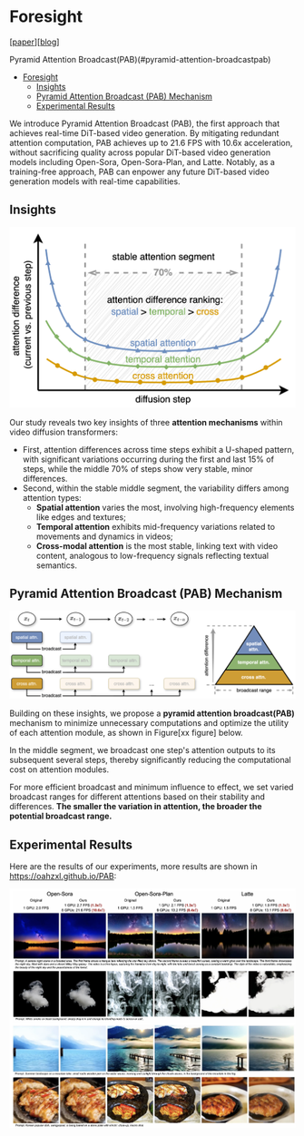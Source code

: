 # Foresight

[[paper](https://arxiv.org/abs/2408.12588)][[blog](https://arxiv.org/abs/2403.10266)]

Pyramid Attention Broadcast(PAB)(#pyramid-attention-broadcastpab)
- [Foresight](#foresight)
  - [Insights](#insights)
  - [Pyramid Attention Broadcast (PAB) Mechanism](#pyramid-attention-broadcast-pab-mechanism)
  - [Experimental Results](#experimental-results)


We introduce Pyramid Attention Broadcast (PAB), the first approach that achieves real-time DiT-based video generation. By mitigating redundant attention computation, PAB achieves up to 21.6 FPS with 10.6x acceleration, without sacrificing quality across popular DiT-based video generation models including Open-Sora, Open-Sora-Plan, and Latte. Notably, as a training-free approach, PAB can enpower any future DiT-based video generation models with real-time capabilities.

## Insights

![method](../assets/figures/pab_motivation.png)

Our study reveals two key insights of three **attention mechanisms** within video diffusion transformers:
- First, attention differences across time steps exhibit a U-shaped pattern, with significant variations occurring during the first and last 15% of steps, while the middle 70% of steps show very stable, minor differences.
- Second, within the stable middle segment, the variability differs among attention types:
    - **Spatial attention** varies the most, involving high-frequency elements like edges and textures;
    - **Temporal attention** exhibits mid-frequency variations related to movements and dynamics in videos;
    - **Cross-modal attention** is the most stable, linking text with video content, analogous to low-frequency signals reflecting textual semantics.

## Pyramid Attention Broadcast (PAB) Mechanism

![method](../assets/figures/pab_method.png)

Building on these insights, we propose a **pyramid attention broadcast(PAB)** mechanism to minimize unnecessary computations and optimize the utility of each attention module, as shown in Figure[xx figure] below.

In the middle segment, we broadcast one step's attention outputs to its subsequent several steps, thereby significantly reducing the computational cost on attention modules.

For more efficient broadcast and minimum influence to effect, we set varied broadcast ranges for different attentions based on their stability and differences.
**The smaller the variation in attention, the broader the potential broadcast range.**


## Experimental Results
Here are the results of our experiments, more results are shown in https://oahzxl.github.io/PAB:

![pab_vis](../assets/figures/pab_vis.png)

